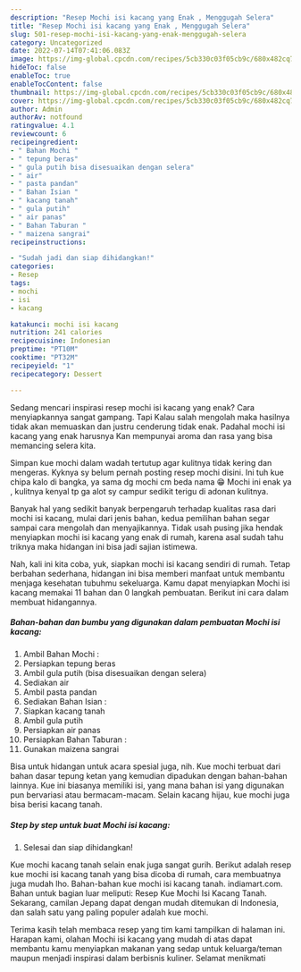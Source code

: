 ```yaml
---
description: "Resep Mochi isi kacang yang Enak , Menggugah Selera"
title: "Resep Mochi isi kacang yang Enak , Menggugah Selera"
slug: 501-resep-mochi-isi-kacang-yang-enak-menggugah-selera
category: Uncategorized
date: 2022-07-14T07:41:06.083Z
image: https://img-global.cpcdn.com/recipes/5cb330c03f05cb9c/680x482cq70/mochi-isi-kacang-foto-resep-utama.jpg
hideToc: false
enableToc: true
enableTocContent: false
thumbnail: https://img-global.cpcdn.com/recipes/5cb330c03f05cb9c/680x482cq70/mochi-isi-kacang-foto-resep-utama.jpg
cover: https://img-global.cpcdn.com/recipes/5cb330c03f05cb9c/680x482cq70/mochi-isi-kacang-foto-resep-utama.jpg
author: Admin
authorAv: notfound
ratingvalue: 4.1
reviewcount: 6
recipeingredient:
- " Bahan Mochi "
- " tepung beras"
- " gula putih bisa disesuaikan dengan selera"
- " air"
- " pasta pandan"
- " Bahan Isian "
- " kacang tanah"
- " gula putih"
- " air panas"
- " Bahan Taburan "
- " maizena sangrai"
recipeinstructions:

- "Sudah jadi dan siap dihidangkan!"
categories:
- Resep
tags:
- mochi
- isi
- kacang

katakunci: mochi isi kacang 
nutrition: 241 calories
recipecuisine: Indonesian
preptime: "PT10M"
cooktime: "PT32M"
recipeyield: "1"
recipecategory: Dessert

---
```



Sedang mencari inspirasi resep mochi isi kacang yang enak? Cara menyiapkannya sangat gampang. Tapi Kalau salah mengolah maka hasilnya tidak akan memuaskan dan justru cenderung tidak enak. Padahal mochi isi kacang yang enak harusnya Kan mempunyai aroma dan rasa yang bisa memancing selera kita.


Simpan kue mochi dalam wadah tertutup agar kulitnya tidak kering dan mengeras. Kyknya sy belum pernah posting resep mochi disini. Ini tuh kue chipa kalo di bangka, ya sama dg mochi cm beda nama 😁 Mochi ini enak ya , kulitnya kenyal tp ga alot sy campur sedikit terigu di adonan kulitnya.

Banyak hal yang sedikit banyak berpengaruh terhadap kualitas rasa dari mochi isi kacang, mulai dari jenis bahan, kedua pemilihan bahan segar sampai cara mengolah dan menyajikannya. Tidak usah pusing jika hendak menyiapkan mochi isi kacang yang enak di rumah, karena asal sudah tahu triknya maka hidangan ini bisa jadi sajian istimewa.


Nah, kali ini kita coba, yuk, siapkan mochi isi kacang sendiri di rumah. Tetap berbahan sederhana, hidangan ini bisa memberi manfaat untuk membantu menjaga kesehatan tubuhmu sekeluarga. Kamu dapat menyiapkan Mochi isi kacang memakai 11 bahan dan 0 langkah pembuatan. Berikut ini cara dalam membuat hidangannya.

<!--inarticleads1-->

##### Bahan-bahan dan bumbu yang digunakan dalam pembuatan Mochi isi kacang:

1. Ambil  Bahan Mochi :
1. Persiapkan  tepung beras
1. Ambil  gula putih (bisa disesuaikan dengan selera)
1. Sediakan  air
1. Ambil  pasta pandan
1. Sediakan  Bahan Isian :
1. Siapkan  kacang tanah
1. Ambil  gula putih
1. Persiapkan  air panas
1. Persiapkan  Bahan Taburan :
1. Gunakan  maizena sangrai


Bisa untuk hidangan untuk acara spesial juga, nih. Kue mochi terbuat dari bahan dasar tepung ketan yang kemudian dipadukan dengan bahan-bahan lainnya. Kue ini biasanya memiliki isi, yang mana bahan isi yang digunakan pun bervariasi atau bermacam-macam. Selain kacang hijau, kue mochi juga bisa berisi kacang tanah. 

<!--inarticleads2-->

##### Step by step untuk buat Mochi isi kacang:


1. Selesai dan siap dihidangkan!

Kue mochi kacang tanah selain enak juga sangat gurih. Berikut adalah resep kue mochi isi kacang tanah yang bisa dicoba di rumah, cara membuatnya juga mudah lho. Bahan-bahan kue mochi isi kacang tanah. indiamart.com. Bahan untuk bagian luar meliputi: Resep Kue Mochi Isi Kacang Tanah. Sekarang, camilan Jepang dapat dengan mudah ditemukan di Indonesia, dan salah satu yang paling populer adalah kue mochi. 

Terima kasih telah membaca resep yang tim kami tampilkan di halaman ini. Harapan kami, olahan Mochi isi kacang yang mudah di atas dapat membantu kamu menyiapkan makanan yang sedap untuk keluarga/teman maupun menjadi inspirasi dalam berbisnis kuliner. Selamat menikmati
